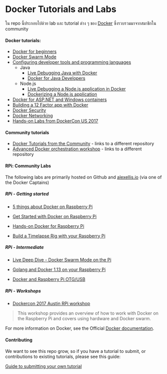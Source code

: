 # Docker Tutorials and Labs

ใน repo นี้ประกอบไปด้วย lab และ tutorial ต่าง ๆ ของ [Docker](https://docker.com) 
ซึ่งรวบรวมมาจากสมาชิกใน community 

#### Docker tutorials:
* [Docker for beginners](beginner/readme.md)
* [Docker Swarm Mode](swarm-mode/README.md)
* [Configuring developer tools and programming languages](developer-tools/README.md)
  * Java
    * [Live Debugging Java with Docker](developer-tools/java-debugging)
    * [Docker for Java Developers](developer-tools/java/)
  * Node.js
    * [Live Debugging a Node.js application in Docker](developer-tools/nodejs-debugging)
    * [Dockerizing a Node.js application](developer-tools/nodejs/porting/)
* [Docker for ASP.NET and Windows containers](windows/readme.md)
* [Building a 12 Factor app with Docker](12factor/README.md)
* [Docker Security](security/README.md)
* [Docker Networking](networking/)
* [Hands-on Labs from DockerCon US 2017](dockercon-us-2017/)


#### Community tutorials
* [Docker Tutorials from the Community](https://github.com/docker/community/tree/master/Docker-Meetup-Content) - links to a different repository
* [Advanced Docker orchestration workshop](https://github.com/docker/labs/tree/master/Docker-Orchestration) - links to a different repository

#### RPi: Community Labs

The following labs are primarily hosted on Github and [alexellis.io](http://alexellis.io) (via one of the Docker Captains)

##### RPi - Getting started

* [5 things about Docker on Raspberry Pi](http://blog.alexellis.io/5-things-docker-rpi/)

* [Get Started with Docker on Raspberry Pi](http://blog.alexellis.io/getting-started-with-docker-on-raspberry-pi/)

* [Hands-on Docker for Raspberry Pi](http://blog.alexellis.io/hands-on-docker-raspberrypi/)

* [Build a Timelapse Rig with your Raspberry Pi](http://blog.alexellis.io/raspberry-pi-timelapse/)

##### RPi - Intermediate

* [Live Deep Dive - Docker Swarm Mode on the Pi](http://blog.alexellis.io/live-deep-dive-pi-swarm/)

* [Golang and Docker 1.13 on your Raspberry Pi](http://blog.alexellis.io/golang-docker-rpi/)

* [Docker and Raspberry Pi OTG/USB](http://blog.alexellis.io/docker-engine-in-your-pocket/)

##### RPi - Workshops

* [Dockercon 2017 Austin RPi workshop](https://github.com/alexellis/docker-blinkt-workshop)

> This workshop provides an overview of how to work with Docker on the Raspberry Pi and covers using
hardware and Docker swarm.

For more information on Docker, see the Official [Docker documentation](https://docs.docker.com).

#### Contributing

We want to see this repo grow, so if you have a tutorial to submit, or contributions to existing tutorials, please see this guide:

[Guide to submitting your own tutorial](contribute.md)

